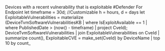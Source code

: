 Devices with a recent vulnerability that is exploitable
#Defender For Endpoint
		let timeframe = 30d; //Customizable h = hours, d = days
		let ExploitableVulnerabilities = materialize 
		(DeviceTvmSoftwareVulnerabilitiesKB
		     | where IsExploitAvailable == 1
		     | where PublishedDate > (now() - timeframe)
		     | project CveId);
		DeviceTvmSoftwareVulnerabilities
		| join ExploitableVulnerabilities on CveId
		| summarize count(), ExploitableCVE = make_set(CveId) by DeviceName
		| top 10 by count_




